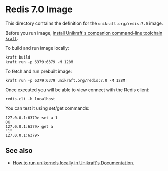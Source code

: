 # Redis 7.0 Image

This directory contains the definition for the `unikraft.org/redis:7.0` image.

Before you run image, [install Unikraft's companion command-line toolchain `kraft`](https://unikraft.org/docs/cli).

To build and run image locally:

```
kraft build
kraft run -p 6379:6379 -M 128M
```

To fetch and run prebuilt image:

```
kraft run -p 6379:6379 unikraft.org/redis:7.0 -M 128M
```

Once executed you will be able to view connect with the Redis client:

```
redis-cli -h localhost
```

You can test it using set/get commands:

```
127.0.0.1:6379> set a 1
OK
127.0.0.1:6379> get a
"1"
127.0.0.1:6379>
```

## See also

- [How to run unikernels locally in Unikraft's Documentation](https://unikraft.org/docs/cli/running).
